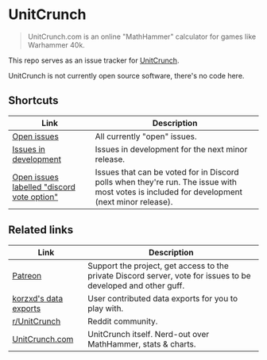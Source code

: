 # UnitCrunch

> UnitCrunch.com is an online "MathHammer" calculator for games like Warhammer 40k.

This repo serves as an issue tracker for [UnitCrunch](https://www.unitcrunch.com/).

UnitCrunch is not currently open source software, there's no code here.

## Shortcuts

| Link                                                                                                                                                 | Description                                                                                                                                 |
|------------------------------------------------------------------------------------------------------------------------------------------------------|---------------------------------------------------------------------------------------------------------------------------------------------|
| [Open issues](https://github.com/dixhuit/UnitCrunch/issues)                                                                                          | All currently "open" issues.                                                                                                                |
| [Issues in development](https://github.com/users/dixhuit/projects/1)                                                                                 | Issues in development for the next minor release.                                                                                           |
| [Open issues labelled "discord vote option"](https://github.com/dixhuit/UnitCrunch/issues?q=is%3Aissue+is%3Aopen+label%3A%22discord+vote+option%22+) | Issues that can be voted for in Discord polls when they're run. The issue with most votes is included for development (next minor release). |

## Related links

| Link                                                                       | Description                                                                                                    |
|----------------------------------------------------------------------------|----------------------------------------------------------------------------------------------------------------|
| [Patreon](https://www.patreon.com/unitcrunch)                              | Support the project, get access to the private Discord server, vote for issues to be developed and other guff. |
| [korzxd's data exports](https://github.com/korzxd/UnitCrunch-data-exports) | User contributed data exports for you to play with.                                                            |
| [r/UnitCrunch](https://www.reddit.com/r/UnitCrunch/)                       | Reddit community.                                                                                              |
| [UnitCrunch.com](https://www.unitcrunch.com/)                              | UnitCrunch itself. Nerd-out over MathHammer, stats & charts.                                                   |
